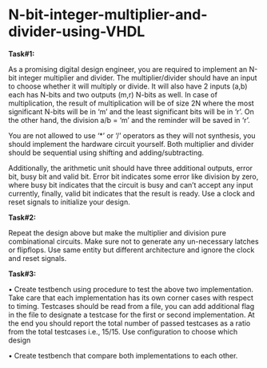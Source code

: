 # N-bit-integer-multiplier-and-divider-using-VHDL

__Task#1:__ 

As a promising digital design engineer, you are required to implement an N-bit integer multiplier and divider. The multiplier/divider should have an input to choose whether it will multiply or divide. It will also have 2 inputs (a,b) each has N-bits and two outputs (m,r) N-bits as well. In case of multiplication, the result of multiplication will be of size 2N where the most significant N-bits will be in ‘m’ and the least significant bits will be in ‘r’. On the other hand, the division a/b = ‘m’ and the reminder will be saved in ‘r’.

You are not allowed to use ‘*’ or ‘/’ operators as they will not synthesis, you should implement the hardware circuit yourself.  Both multiplier and divider should be sequential using shifting and adding/subtracting.  

Additionally, the arithmetic unit should have three additional outputs, error bit, busy bit and valid bit. Error bit indicates some error like division by zero, where busy bit indicates that the circuit is busy and can’t accept any input currently, finally, valid bit indicates that the result is ready.
Use a clock and reset signals to initialize your design.

__Task#2:__

Repeat the design above but make the multiplier and division pure combinational circuits. Make sure not to generate any un-necessary latches or flipflops. Use same entity but different architecture and ignore the clock and reset signals.

__Task#3:__

•	Create testbench using procedure to test the above two implementation. Take care that each implementation has its own corner cases with respect to timing. Testcases should be read from a file, you can add additional flag in the file to designate a testcase for the first or second implementation.  At the end you should report the total number of passed testcases as a ratio from the total testcases i.e., 15/15. Use configuration to choose which design 

•	Create testbench that compare both implementations to each other.
